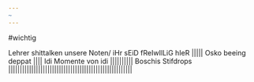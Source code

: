 ```yaml
---
~
---
```

#wichtig

Lehrer shittalken unsere Noten/ iHr sEiD fReIwIlLiG hIeR
|||||
Osko beeing deppat
||||
Idi Momente von idi
||||||||||
Boschis Stifdrops
||||||||||||||||||||||||||||||||||||||||||||||||||||||
